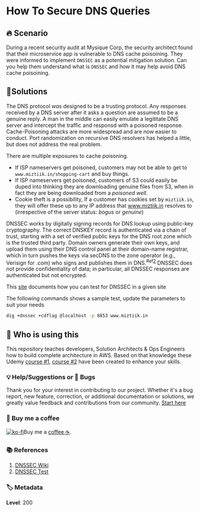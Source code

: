 # How To Secure DNS Queries

## 🔥 Scenario

During a recent security audit at Mysique Corp, the security architect found that their microservice app is vulnerable to DNS cache poisoining. They were informed to implement `DNSSEC` as a potential mitigation solution. Can you help them understand what is `DNSSEC` and how it may help avoid DNS cache poisoining.

## 🎯Solutions

The DNS protocol _was_ designed to be a trusting protocol. Any responses received by a DNS server after it asks a question are assumed to be a genuine reply. A man in the middle can easily emulate a legititate DNS server and intercept the traffic and responsd with a poisoned response. Cache-Poisoning attacks are more widespread and are now easier to conduct. Port randomization on recursive DNS resolvers has helped a little, but does not address the real problem.

There are multiple exposures to cache poisoning.

- If ISP nameservers get poisoned, customers may not be able to get to `www.miztiik.in/shopping-cart` and buy things.
- If ISP nameservers get poisoned, customers of S3 could easily be duped into thinking they are downloading genuine files from S3, when in fact they are being downloaded from a _poisoned well_.
- Cookie theft is a possibility, If a customer has cookies set by `miztiik.in`, they will offer these up to any IP address that www.miztiik.in resolves to (irrespective of the server status: _bogus_ or _genuine_)

DNSSEC works by digitally signing records for DNS lookup using public-key cryptography. The correct DNSKEY record is authenticated via a chain of trust, starting with a set of verified public keys for the DNS root zone which is the trusted third party. Domain owners generate their own keys, and upload them using their DNS control panel at their domain-name registrar, which in turn pushes the keys via secDNS to the zone operator (e.g., Verisign for .com) who signs and publishes them in DNS.<sup>Ref[2]</sup> DNSSEC does not provide confidentiality of data; in particular, all DNSSEC responses are authenticated but not encrypted.

This [site][3] documents how you can test for DNSSEC in a given site

The following commands shows a sample test, update the parameters to suit your needs

```bash
dig +dnssec +cdflag @localhost -p 8853 www.miztiik.in
```

## 📌 Who is using this

This repository teaches developers, Solution Architects & Ops Engineers how to build complete architecture in AWS. Based on that knowledge these Udemy [course #1][103], [course #2][102] have been created to enhance your skills.

### 💡 Help/Suggestions or 🐛 Bugs

Thank you for your interest in contributing to our project. Whether it's a bug report, new feature, correction, or additional documentation or solutions, we greatly value feedback and contributions from our community. [Start here][200]

### 👋 Buy me a coffee

[![ko-fi](https://www.ko-fi.com/img/githubbutton_sm.svg)](https://ko-fi.com/Q5Q41QDGK)Buy me a [coffee ☕][900].

### 📚 References

1. [DNSSEC Wiki][1]
2. [DNSSEC Test][2]

### 🏷️ Metadata

**Level**: 200

[1]: https://github.com/miztiik/aws-real-time-use-cases
[2]: https://en.wikipedia.org/wiki/Domain_Name_System_Security_Extensions
[3]: https://www.internetsociety.org/resources/deploy360/2013/dnssec-test-sites/
[100]: https://www.udemy.com/course/aws-cloud-security/?referralCode=B7F1B6C78B45ADAF77A9
[101]: https://www.udemy.com/course/aws-cloud-security-proactive-way/?referralCode=71DC542AD4481309A441
[102]: https://www.udemy.com/course/aws-cloud-development-kit-from-beginner-to-professional/?referralCode=E15D7FB64E417C547579
[103]: https://www.udemy.com/course/aws-cloudformation-basics?referralCode=93AD3B1530BC871093D6
[200]: https://github.com/miztiik/cfn-challenges/issues
[899]: https://www.udemy.com/user/n-kumar/
[900]: https://ko-fi.com/miztiik
[901]: https://ko-fi.com/Q5Q41QDGK

